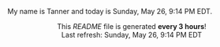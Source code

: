 My name is Tanner and today is Sunday, May 26, 9:14 PM EDT.

<p align="center">This <i>README</i> file is generated <b>every 3 hours</b>!</br>Last refresh: Sunday, May 26, 9:14 PM EDT<br /></p>
